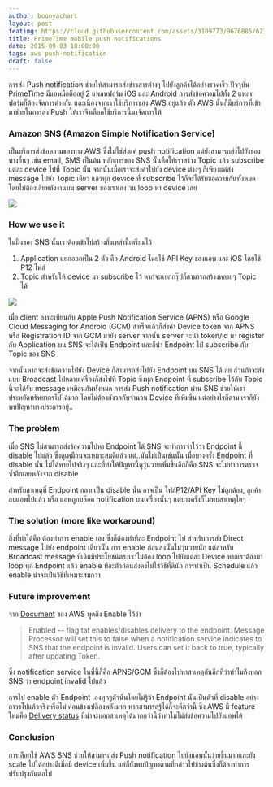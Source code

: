```yaml
---
author: boonyachart
layout: post
featimg: https://cloud.githubusercontent.com/assets/3109773/9676885/623ed0b2-52fc-11e5-96e7-c71ecfaff390.png
title: PrimeTime mobile push notifications
date: 2015-09-03 18:00:00
tags: aws push-notification
draft: false
---
```


การส่ง Push notification ช่วยให้สามารถส่งข่าวสารต่างๆ ไปยังลูกค้าได้อย่างรวดเร็ว ปัจจุุบัน PrimeTime มีแอพมือถืออยู่ 2 แพลทฟอร์ม iOS และ Android การส่งข้อความไปทั้ง 2 แพลทฟอร์มก็ต้องจัดการต่างกัน และเนื่องจากเราใช้บริการของ AWS อยู่แล้ว ตัว AWS นั้นก็มีบริการที่เข้ามาช่วยในการส่ง Push ให้เราจึงเลือกใช้บริการนี้มาจัดการให้

### Amazon SNS (Amazon Simple Notification Service)

เป็นบริการส่งข้อความของทาง AWS ซึ่งไม่ใช่ส่งแค่ push notification แต่ยังสามารถส่งไปยังช่องทางอื่นๆ เช่น email, SMS เป็นต้น หลักการของ SNS นั้นคือให้เราสร้าง Topic แล้ว subscribe แต่ละ device ไปที่ Topic นั้น จากนั้นเมื่อเราจะส่งค่าไปยัง device ต่างๆ ก็เพียงแค่ส่ง message ไปยัง Topic เดียว แล้วทุก device ที่ subscribe ไว้ก็จะได้รับข้อความกันทั้งหมดโดยไม่ต้องเสียพลังงานบน server ของเราเอง วน loop หา device เลย

![](https://cloud.githubusercontent.com/assets/3109773/9676885/623ed0b2-52fc-11e5-96e7-c71ecfaff390.png)

### How we use it

ในฝั่งของ SNS นั้นเราต้องเข้าไปสร้างสิ่งเหล่านี้เตรียมไว้

1. Application แยกออกเป็น 2 ตัว คือ Android โดยใช้ API Key ของแอพ และ iOS โดยใช้ P12 ไฟล์
1. Topic สำหรับให้ device มา subscribe ไว้ หากจะแยกกรุ๊ปก็สามารถสร้างหลายๆ Topic ได้

![](https://cloud.githubusercontent.com/assets/3109773/9657066/0c6e79b0-5268-11e5-990f-d6d2c6a7be46.png)

เมื่อ client ลงทะเบียนกับ Apple Push Notification Service (APNS) หรือ Google Cloud Messaging for Android (GCM)  สำเร็จแล้วก็ส่งค่า Device token จาก APNS หรือ Registration ID จาก GCM มายัง server จากนั้น server จะนำ token/id มา register กับ Application บน SNS จะได้เป็น Endpoint และก็นำ Endpoint ไป subscribe กับ Topic ของ SNS

จากนั้นหากจะส่งข้อความไปยัง Device ก็สามารถส่งไปยัง Endpoint บน SNS ได้เลย ส่วนถ้าจะส่งแบบ Broadcast ไปหลายเครื่องก็ส่งไปที่ Topic ซึ่งทุก Endpoint ที่ subscribe ไว้กับ Topic นี้จะได้รับ message เหมือนกันทั้งหมด การส่ง Push notification ผ่าน SNS ช่วยให้เราประหยัดทรัพยากรไปได้มาก โดยไม่ต้องกังวลกับจำนวน Device ที่เพิ่มขึ้น แต่อย่างไรก็ตาม เราก็ยังพบปัญหาบางประการอยู่..

### The problem

เมื่อ SNS ไม่สามารถส่งข้อความไปหา Endpoint ได้ SNS จะทำการจำไว้ว่า Endpoint นี้ disable ไปแล้ว ซึ่งดูเหมือนจะเหมาะสมดีแล้ว แต่..มันไม่เป็นเช่นนั้น เมื่อบางครั้ง Endpoint ที่ disable นั้น ไม่ได้หายไปจริงๆ และที่ทำให้ปัญหานี้ดูวุ่นวายเพิ่มขึ้นอีกก็คือ SNS จะไม่ทำการตรวจซ้ำอีกเลยหลังจาก disable

สำหรับสาเหตุที่ Endpoint กลายเป็น disable นั้น อาจเป็น ไฟล์P12/API Key ไม่ถูกต้อง, ลูกค้าลบแอพไปแล้ว หรือ แอพถูกบล๊อค notification บนเครื่องนั้นๆ แต่บางครั้งก็ไม่พบสาเหตุใดๆ 

### The solution (more like workaround)

สิ่งที่ทำได้คือ ต้องทำการ enable เอง ซึ่งก็ต้องทำทีละ Endpoint ไป สำหรับการส่ง Direct message ไปยัง endpoint เดียวนั้น การ enable ก่อนส่งนั้นไม่วุ่นวายนัก แต่สำหรับ Broadcast message ที่เดิมมีประโยชน์ตรงเราไม่ต้อง loop ไปยังแต่ละ Device หากเราต้องมา loop ทุก Endpoint แล้ว enable ทีละตัวก่อนส่งคงไม่ใช่วิธีที่ดีนัก การทำเป็น Schedule แล้ว enable น่าจะเป็นวิธีที่เหมาะสมกว่า

### Future improvement

จาก [Document](http://docs.aws.amazon.com/AWSJavaSDK/latest/javadoc/com/amazonaws/services/sns/model/SetEndpointAttributesRequest.html) ของ AWS พูดถึง Enable ไว้ว่า 

> Enabled -- flag tat enables/disables delivery to the endpoint. Message Processor will set this to false when a notification service indicates to SNS that the endpoint is invalid. Users can set it back to true, typically after updating Token.

ซึ่ง notification service ในที่นี้ก็คือ APNS/GCM ซึ่งก็ต้องไปหาสาเหตุกันอีกทีว่าทำไมถึงบอก SNS ว่า endpoint invalid ไปแล้ว

การไป enable ตัว Endpoint เองทุกๆตัวนั้นโดยไม่รู้ว่า Endpoint นั้นเป็นตัวที่ disable อย่างถาวรไปแล้วจริงหรือไม่ ค่อนข้างเปลืองพลังมาก หากสามารถรู้ได้ก็จะดีกว่านี้ ซึ่ง AWS มี feature ใหม่คือ [Delivery status](https://mobile.awsblog.com/post/TxHTXGC8711JNF/Using-the-Delivery-Status-feature-of-Amazon-SNS) ที่น่าจะบอกสาเหตุได้มากกว่านี้ว่าทำไมไม่ส่งข้อความไปยังแอพได้

### Conclusion

การเลือกใช้ AWS SNS ช่วยให้สามารถส่ง Push notification ไปยังแอพนั้นง่ายขึ้นมากและยัง scale ไปได้อย่างดีเมื่อมี device เพิ่มขึ้น แต่ก็ยังพบปัญหาตามที่กล่าวไปข้างต้นซึ่งก็ต้องทำการปรับปรุงกันต่อไป
